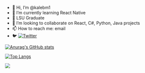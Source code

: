 - 👋 Hi, I’m @kalebm1
- 🌱 I’m currently learning React Native
- :tiger: LSU Graduate
- :handshake: I’m looking to collaborate on React, C#, Python, Java projects
- 📫 How to reach me: email
- 🐦 [![Twitter](https://img.shields.io/twitter/follow/kaleb_am?label=Follow%20%40kaleb_am&style=social)](https://twitter.com/kaleb_am)


[![Anurag's GitHub stats](https://github-readme-stats.vercel.app/api?username=kalebm1&theme=merko&count_private=true)](https://github.com/anuraghazra/github-readme-stats)

[![Top Langs](https://github-readme-stats.vercel.app/api/top-langs/?username=kalebm1&theme=merko&layout=compact)](https://github.com/anuraghazra/github-readme-stats)

![](https://estruyf-github.azurewebsites.net/api/VisitorHit?user=kalebm1f&repo=github-visitors-badge&countColorcountColor&countColor=%237B1E7A)


<!---
kalebm1/kalebm1 is a ✨ special ✨ repository because its `README.md` (this file) appears on your GitHub profile.
You can click the Preview link to take a look at your changes.
--->
